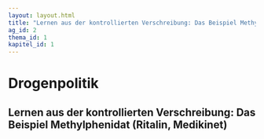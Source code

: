 ```yaml
---
layout: layout.html
title: "Lernen aus der kontrollierten Verschreibung: Das Beispiel Methylphenidat (Ritalin, Medikinet)"
ag_id: 2
thema_id: 1
kapitel_id: 1
---
```


# Drogenpolitik

## Lernen aus der kontrollierten Verschreibung: Das Beispiel Methylphenidat (Ritalin, Medikinet)
